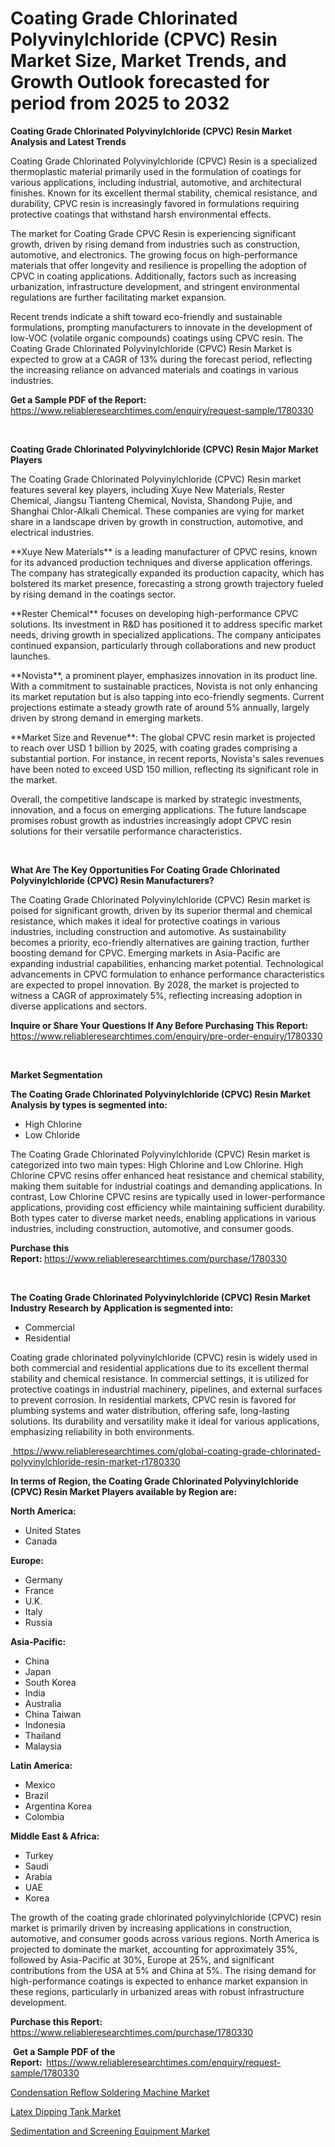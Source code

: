 <p><h1>Coating Grade Chlorinated Polyvinylchloride (CPVC) Resin Market Size, Market Trends, and Growth Outlook forecasted for period from 2025 to 2032</h1></p><p><strong>Coating Grade Chlorinated Polyvinylchloride (CPVC) Resin Market Analysis and Latest Trends</strong></p>
<p><p>Coating Grade Chlorinated Polyvinylchloride (CPVC) Resin is a specialized thermoplastic material primarily used in the formulation of coatings for various applications, including industrial, automotive, and architectural finishes. Known for its excellent thermal stability, chemical resistance, and durability, CPVC resin is increasingly favored in formulations requiring protective coatings that withstand harsh environmental effects. </p><p>The market for Coating Grade CPVC Resin is experiencing significant growth, driven by rising demand from industries such as construction, automotive, and electronics. The growing focus on high-performance materials that offer longevity and resilience is propelling the adoption of CPVC in coating applications. Additionally, factors such as increasing urbanization, infrastructure development, and stringent environmental regulations are further facilitating market expansion.</p><p>Recent trends indicate a shift toward eco-friendly and sustainable formulations, prompting manufacturers to innovate in the development of low-VOC (volatile organic compounds) coatings using CPVC resin. The Coating Grade Chlorinated Polyvinylchloride (CPVC) Resin Market is expected to grow at a CAGR of 13% during the forecast period, reflecting the increasing reliance on advanced materials and coatings in various industries.</p></p>
<p><strong>Get a Sample PDF of the Report:&nbsp;</strong> <a href="https://www.reliableresearchtimes.com/enquiry/request-sample/1780330?utm_campaign=2220&utm_medium=2&utm_source=Github&utm_content=ia&utm_term=28022025&utm_id=coating-grade-chlorinated-polyvinylchloride-cpvc-resin">https://www.reliableresearchtimes.com/enquiry/request-sample/1780330</a></p>
<p>&nbsp;</p>
<p><strong>Coating Grade Chlorinated Polyvinylchloride (CPVC) Resin Major Market Players</strong></p>
<p><p>The Coating Grade Chlorinated Polyvinylchloride (CPVC) Resin market features several key players, including Xuye New Materials, Rester Chemical, Jiangsu Tianteng Chemical, Novista, Shandong Pujie, and Shanghai Chlor-Alkali Chemical. These companies are vying for market share in a landscape driven by growth in construction, automotive, and electrical industries.</p><p>**Xuye New Materials** is a leading manufacturer of CPVC resins, known for its advanced production techniques and diverse application offerings. The company has strategically expanded its production capacity, which has bolstered its market presence, forecasting a strong growth trajectory fueled by rising demand in the coatings sector.</p><p>**Rester Chemical** focuses on developing high-performance CPVC solutions. Its investment in R&D has positioned it to address specific market needs, driving growth in specialized applications. The company anticipates continued expansion, particularly through collaborations and new product launches.</p><p>**Novista**, a prominent player, emphasizes innovation in its product line. With a commitment to sustainable practices, Novista is not only enhancing its market reputation but is also tapping into eco-friendly segments. Current projections estimate a steady growth rate of around 5% annually, largely driven by strong demand in emerging markets.</p><p>**Market Size and Revenue**: The global CPVC resin market is projected to reach over USD 1 billion by 2025, with coating grades comprising a substantial portion. For instance, in recent reports, Novista's sales revenues have been noted to exceed USD 150 million, reflecting its significant role in the market.</p><p>Overall, the competitive landscape is marked by strategic investments, innovation, and a focus on emerging applications. The future landscape promises robust growth as industries increasingly adopt CPVC resin solutions for their versatile performance characteristics.</p></p>
<p>&nbsp;</p>
<p><strong>What Are The Key Opportunities For Coating Grade Chlorinated Polyvinylchloride (CPVC) Resin Manufacturers?</strong></p>
<p><p>The Coating Grade Chlorinated Polyvinylchloride (CPVC) Resin market is poised for significant growth, driven by its superior thermal and chemical resistance, which makes it ideal for protective coatings in various industries, including construction and automotive. As sustainability becomes a priority, eco-friendly alternatives are gaining traction, further boosting demand for CPVC. Emerging markets in Asia-Pacific are expanding industrial capabilities, enhancing market potential. Technological advancements in CPVC formulation to enhance performance characteristics are expected to propel innovation. By 2028, the market is projected to witness a CAGR of approximately 5%, reflecting increasing adoption in diverse applications and sectors.</p></p>
<p><strong>Inquire or Share Your Questions If Any Before Purchasing This Report:</strong> <a href="https://www.reliableresearchtimes.com/enquiry/pre-order-enquiry/1780330?utm_campaign=2220&utm_medium=2&utm_source=Github&utm_content=ia&utm_term=28022025&utm_id=coating-grade-chlorinated-polyvinylchloride-cpvc-resin">https://www.reliableresearchtimes.com/enquiry/pre-order-enquiry/1780330</a></p>
<p>&nbsp;</p>
<p><strong>Market Segmentation</strong></p>
<p><strong>The Coating Grade Chlorinated Polyvinylchloride (CPVC) Resin Market Analysis by types is segmented into:</strong></p>
<p><ul><li>High Chlorine</li><li>Low Chloride</li></ul></p>
<p><p>The Coating Grade Chlorinated Polyvinylchloride (CPVC) Resin market is categorized into two main types: High Chlorine and Low Chlorine. High Chlorine CPVC resins offer enhanced heat resistance and chemical stability, making them suitable for industrial coatings and demanding applications. In contrast, Low Chlorine CPVC resins are typically used in lower-performance applications, providing cost efficiency while maintaining sufficient durability. Both types cater to diverse market needs, enabling applications in various industries, including construction, automotive, and consumer goods.</p></p>
<p><strong>Purchase this Report:&nbsp;</strong><a href="https://www.reliableresearchtimes.com/purchase/1780330?utm_campaign=2220&utm_medium=2&utm_source=Github&utm_content=ia&utm_term=28022025&utm_id=coating-grade-chlorinated-polyvinylchloride-cpvc-resin">https://www.reliableresearchtimes.com/purchase/1780330</a></p>
<p>&nbsp;</p>
<p><strong>The Coating Grade Chlorinated Polyvinylchloride (CPVC) Resin Market Industry Research by Application is segmented into:</strong></p>
<p><ul><li>Commercial</li><li>Residential</li></ul></p>
<p><p>Coating grade chlorinated polyvinylchloride (CPVC) resin is widely used in both commercial and residential applications due to its excellent thermal stability and chemical resistance. In commercial settings, it is utilized for protective coatings in industrial machinery, pipelines, and external surfaces to prevent corrosion. In residential markets, CPVC resin is favored for plumbing systems and water distribution, offering safe, long-lasting solutions. Its durability and versatility make it ideal for various applications, emphasizing reliability in both environments.</p></p>
<p><a href="https://www.reliableresearchtimes.com/global-coating-grade-chlorinated-polyvinylchloride-resin-market-r1780330?utm_campaign=2220&utm_medium=2&utm_source=Github&utm_content=ia&utm_term=28022025&utm_id=coating-grade-chlorinated-polyvinylchloride-cpvc-resin">&nbsp;https://www.reliableresearchtimes.com/global-coating-grade-chlorinated-polyvinylchloride-resin-market-r1780330</a></p>
<p><strong>In terms of Region, the Coating Grade Chlorinated Polyvinylchloride (CPVC) Resin Market Players available by Region are:</strong></p>
<p>
    <p> <strong> North America: </strong>
        <ul>
            <li>United States</li>
            <li>Canada</li>
        </ul>
        </p> 
    <p> <strong> Europe: </strong>
        <ul>
            <li>Germany</li>
            <li>France</li>
            <li>U.K.</li>
            <li>Italy</li>
            <li>Russia</li>
        </ul>
        </p> 
    <p> <strong> Asia-Pacific: </strong>
        <ul>
            <li>China</li>
            <li>Japan</li>
            <li>South Korea</li>
            <li>India</li>
            <li>Australia</li>
            <li>China Taiwan</li>
            <li>Indonesia</li>
            <li>Thailand</li>
            <li>Malaysia</li>
        </ul>
        </p> 
    <p> <strong> Latin America: </strong>
        <ul>
            <li>Mexico</li>
            <li>Brazil</li>
            <li>Argentina Korea</li>
            <li>Colombia</li>
        </ul>
        </p> 
    <p> <strong> Middle East & Africa: </strong>
        <ul>
            <li>Turkey</li>
            <li>Saudi</li>
            <li>Arabia</li>
            <li>UAE</li>
            <li>Korea</li>
        </ul>
    </p>
    </p>
<p><p>The growth of the coating grade chlorinated polyvinylchloride (CPVC) resin market is primarily driven by increasing applications in construction, automotive, and consumer goods across various regions. North America is projected to dominate the market, accounting for approximately 35%, followed by Asia-Pacific at 30%, Europe at 25%, and significant contributions from the USA at 5% and China at 5%. The rising demand for high-performance coatings is expected to enhance market expansion in these regions, particularly in urbanized areas with robust infrastructure development.</p></p>
<p><strong>Purchase this Report: </strong><a href="https://www.reliableresearchtimes.com/purchase/1780330?utm_campaign=2220&utm_medium=2&utm_source=Github&utm_content=ia&utm_term=28022025&utm_id=coating-grade-chlorinated-polyvinylchloride-cpvc-resin">https://www.reliableresearchtimes.com/purchase/1780330</a></p>
<p>&nbsp;<strong>Get a Sample PDF of the Report:&nbsp;&nbsp;</strong><a href="https://www.reliableresearchtimes.com/enquiry/request-sample/1780330?utm_campaign=2220&utm_medium=2&utm_source=Github&utm_content=ia&utm_term=28022025&utm_id=coating-grade-chlorinated-polyvinylchloride-cpvc-resin">https://www.reliableresearchtimes.com/enquiry/request-sample/1780330</a></p>
<p><strong></strong></p>
<p><p><a href="https://github.com/JosephineMcguire65/Market-Research-Report-List-1/blob/main/condensation-reflow-soldering-machine-market.md?utm_campaign=2220&utm_medium=2&utm_source=Github&utm_content=ia&utm_term=28022025&utm_id=coating-grade-chlorinated-polyvinylchloride-cpvc-resin">Condensation Reflow Soldering Machine Market</a></p><p><a href="https://github.com/YashRP12/Market-Research-Report-List-7/blob/main/latex-dipping-tank-market.md?utm_campaign=2220&utm_medium=2&utm_source=Github&utm_content=ia&utm_term=28022025&utm_id=coating-grade-chlorinated-polyvinylchloride-cpvc-resin">Latex Dipping Tank Market</a></p><p><a href="https://github.com/jerhoskinson197676/Market-Research-Report-List-1/blob/main/sedimentation-and-screening-equipment-market.md?utm_campaign=2220&utm_medium=2&utm_source=Github&utm_content=ia&utm_term=28022025&utm_id=coating-grade-chlorinated-polyvinylchloride-cpvc-resin">Sedimentation and Screening Equipment Market</a></p></p>